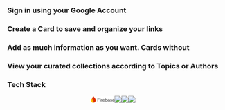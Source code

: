 ### Sign in using your Google Account

### Create a Card to save and organize your links

###  Add as much information as you want. Cards without 

### View your curated collections according to Topics or Authors 



### Tech Stack 
<div align="center" style="margin-right: 1rem"><img width="55" src="https://raw.githubusercontent.com/gilbarbara/logos/master/logos/firebase.svg"/><img width="55" src="https://raw.githubusercontent.com/gilbarbara/logos/master/logos/javascript.svg"/><img width="55" src="https://raw.githubusercontent.com/gilbarbara/logos/master/logos/material-ui.svg"/><img width="55" src="https://raw.githubusercontent.com/gilbarbara/logos/master/logos/react.svg"/></div>

